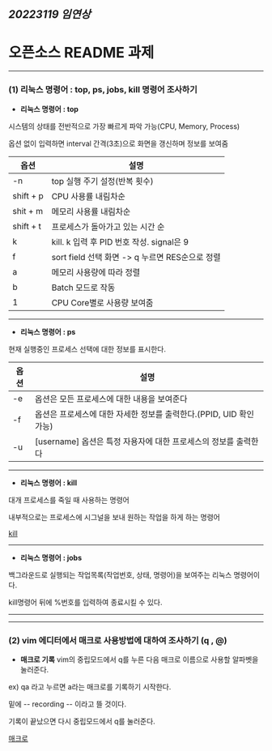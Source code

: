 
## ***20223119 임연상***

# 오픈소스 README 과제

 ---
   ### (1) 리눅스 명령어 : top, ps, jobs, kill 명령어 조사하기
  
  
  * **리눅스 명령어 : top**
 
  
  시스템의 상태를 전반적으로 가장 빠르게 파악 가능(CPU, Memory, Process)
  
  옵션 없이 입력하면 interval 간격(3초)으로 화면을 갱신하며 정보를 보여줌
  
  
  |**옵션**|**설명**|
  |-----|-----|
  |-n|top 실행 주기 설정(반복 횟수)|
  |shift + p|CPU 사용률 내림차순|
  |shit + m|메모리 사용률 내림차순|
  |shift + t|프로세스가 돌아가고 있는 시간 순|
  |k|kill. k 입력 후 PID 번호 작성. signal은 9|
  |f|sort field 선택 화면 -> q 누르면 RES순으로 정렬|
  |a|메모리 사용량에 따라 정렬|
  |b|Batch 모드로 작동|
  |1|CPU Core별로 사용량 보여줌|
  
 ---
 
 * **리눅스 명령어 : ps**
 
 
 현재 실행중인 프로세스 선택에 대한 정보를 표시한다.

 
 |**옵션**|**설명**|
 |-----|-----|
 |-e|옵션은 모든 프로세스에 대한 내용을 보여준다|
 |-f|옵션은 프로세스에 대한 자세한 정보를 출력한다.(PPID, UID 확인 가능)|
 |-u|[username] 옵션은 특정 자용자에 대한 프로세스의 정보를 출력한다|
 
 ---
 
 
 * **리눅스 명령어 : kill**
 
  
  대개 프로세스를 죽일 때 사용하는 명령어
  
  내부적으로는 프로세스에 시그널을 보내 원하는 작업을 하게 하는 명령어
 
  [kill](https://sisiblog.tistory.com/209)
  
  ---
  
 
 * **리눅스 명령어 : jobs**
 
 
 백그라운드로 실행되는 작업목록(작업번호, 상태, 명령어)을 보여주는 리눅스 명령어이다.
 
 kill명령어 뒤에 %번호를 입력하여 종료시킬 수 있다.
 
 ---
 ---
 
  ### (2) vim 에디터에서 매크로 사용방법에 대하여 조사하기 (q , @)
  
  * **매크로 기록**
  vim의 중립모드에서 q를 누른 다음 매크로 이름으로 사용할 알파벳을 눌러준다. 
  
  ex) qa 라고 누르면 a라는 매크로를 기록하기 시작한다.
  
  밑에 -- recording -- 이라고 뜰 것이다.
  
  기록이 끝났으면 다시 중립모드에서 q를 눌러준다.
  
  [매크로](https://forcecore.tistory.com/1255)
 
